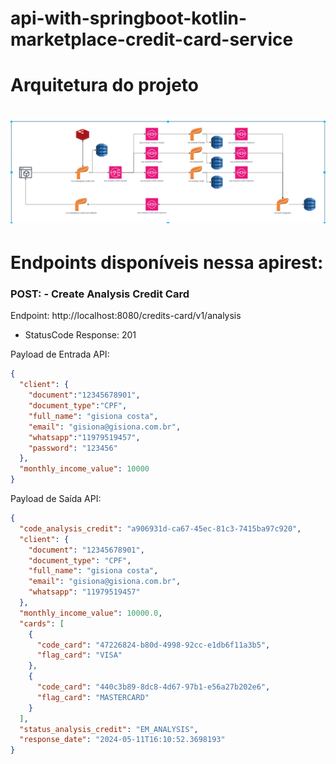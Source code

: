 # api-with-springboot-kotlin-marketplace-credit-card-service

# Arquitetura do projeto
<h1 align="center">
    <img alt="EColeta - Seu marketplace de credit cards." src="https://github.com/gisiona/api-with-springboot-kotlin-marketplace-credit-card-service/blob/main/marketplace-credit-card-service/desenho_arquitetura/desenho_de_arquitetura.png" />
</h1>

# Endpoints disponíveis nessa apirest:

### POST: - Create Analysis Credit Card
Endpoint: http://localhost:8080/credits-card/v1/analysis
* StatusCode Response: 201


Payload de Entrada API:
```json
{
  "client": {
    "document":"12345678901",
    "document_type":"CPF",
    "full_name": "gisiona costa",
    "email": "gisiona@gisiona.com.br",
    "whatsapp":"11979519457",
    "password": "123456"
  },
  "monthly_income_value": 10000
}
```

Payload de Saída API:
```json
{
  "code_analysis_credit": "a906931d-ca67-45ec-81c3-7415ba97c920",
  "client": {
    "document": "12345678901",
    "document_type": "CPF",
    "full_name": "gisiona costa",
    "email": "gisiona@gisiona.com.br",
    "whatsapp": "11979519457"
  },
  "monthly_income_value": 10000.0,
  "cards": [
    {
      "code_card": "47226824-b80d-4998-92cc-e1db6f11a3b5",
      "flag_card": "VISA"
    },
    {
      "code_card": "440c3b89-8dc8-4d67-97b1-e56a27b202e6",
      "flag_card": "MASTERCARD"
    }
  ],
  "status_analysis_credit": "EM_ANALYSIS",
  "response_date": "2024-05-11T16:10:52.3698193"
}
```